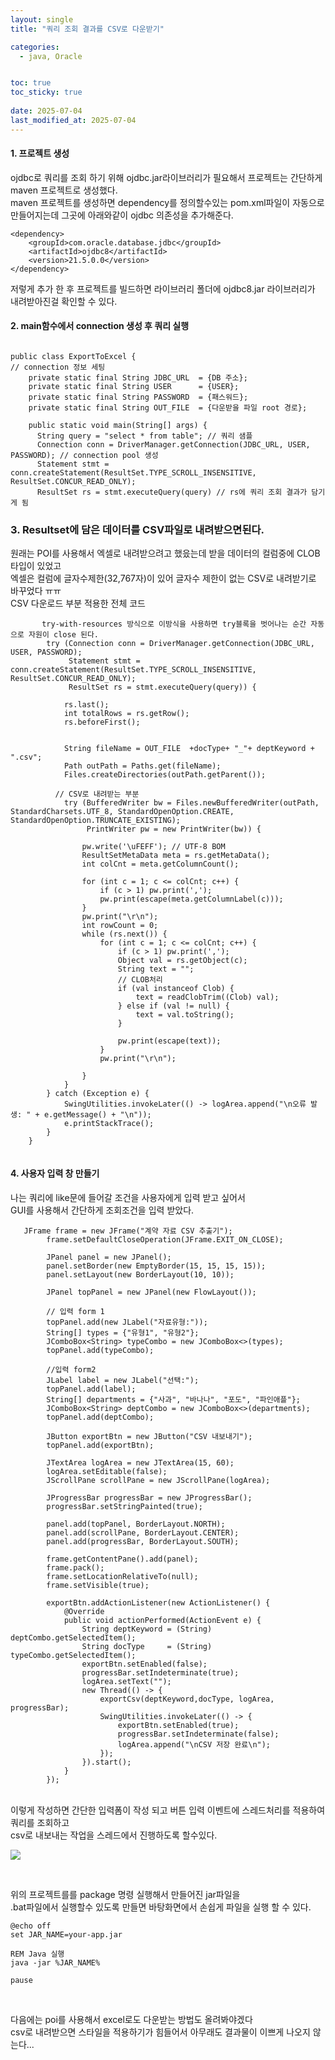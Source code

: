 ```yaml
---
layout: single
title: "쿼리 조회 결과를 CSV로 다운받기"

categories:
  - java, Oracle


toc: true
toc_sticky: true
 
date: 2025-07-04
last_modified_at: 2025-07-04
---
```


#### 1. 프로젝트 생성
ojdbc로 쿼리를 조회 하기 위해 ojdbc.jar라이브러리가 필요해서 프로젝트는 간단하게 maven 프로젝트로 생성했다.<br/>
maven 프로젝트를 생성하면 dependency를 정의할수있는 pom.xml파일이 자동으로 만들어지는데 그곳에 아래와같이 ojdbc 의존성을 추가해준다.
```
<dependency>
    <groupId>com.oracle.database.jdbc</groupId>
    <artifactId>ojdbc8</artifactId>
    <version>21.5.0.0</version>
</dependency>
```
저렇게 추가 한 후 프로젝트를 빌드하면 라이브러리 폴더에 ojdbc8.jar 라이브러리가 내려받아진걸 확인할 수 있다.

#### 2. main함수에서 connection 생성 후 쿼리 실행
```

public class ExportToExcel {
// connection 정보 세팅
    private static final String JDBC_URL  = {DB 주소};
    private static final String USER      = {USER};
    private static final String PASSWORD  = {패스워드};
    private static final String OUT_FILE  = {다운받을 파일 root 경로};

    public static void main(String[] args) {
      String query = "select * from table"; // 쿼리 샘플
      Connection conn = DriverManager.getConnection(JDBC_URL, USER, PASSWORD); // connection pool 생성
      Statement stmt = conn.createStatement(ResultSet.TYPE_SCROLL_INSENSITIVE, ResultSet.CONCUR_READ_ONLY);
      ResultSet rs = stmt.executeQuery(query) // rs에 쿼리 조회 결과가 담기게 됨

```

### 3. Resultset에 담은 데이터를 CSV파일로 내려받으면된다.
원래는 POI를 사용해서 엑셀로 내려받으려고 했읐는데 받을 데이터의 컬럼중에 CLOB타입이 있었고 <br/>
엑셀은 컬럼에 글자수제한(32,767자)이 있어 글자수 제한이 없는 CSV로 내려받기로 바꾸었다 ㅠㅠ
<br/>
CSV 다운로드 부분 적용한 전체 코드

```
       try-with-resources 방식으로 이방식을 사용하면 try블록을 벗어나는 순간 자동으로 자원이 close 된다.
        try (Connection conn = DriverManager.getConnection(JDBC_URL, USER, PASSWORD);
             Statement stmt = conn.createStatement(ResultSet.TYPE_SCROLL_INSENSITIVE, ResultSet.CONCUR_READ_ONLY);
             ResultSet rs = stmt.executeQuery(query)) {
​
            rs.last();
            int totalRows = rs.getRow();
            rs.beforeFirst();
​
           
            String fileName = OUT_FILE  +docType+ "_"+ deptKeyword + ".csv";
            Path outPath = Paths.get(fileName);
            Files.createDirectories(outPath.getParent());
​
          // CSV로 내려받는 부분
            try (BufferedWriter bw = Files.newBufferedWriter(outPath, StandardCharsets.UTF_8, StandardOpenOption.CREATE, StandardOpenOption.TRUNCATE_EXISTING);
                 PrintWriter pw = new PrintWriter(bw)) {
​
                pw.write('\uFEFF'); // UTF-8 BOM
                ResultSetMetaData meta = rs.getMetaData();
                int colCnt = meta.getColumnCount();
​
                for (int c = 1; c <= colCnt; c++) {
                    if (c > 1) pw.print(',');
                    pw.print(escape(meta.getColumnLabel(c)));
                }
                pw.print("\r\n");
                int rowCount = 0;
                while (rs.next()) {
                    for (int c = 1; c <= colCnt; c++) {
                        if (c > 1) pw.print(',');
                        Object val = rs.getObject(c);
                        String text = "";
                        // CLOB처리
                        if (val instanceof Clob) {
                            text = readClobTrim((Clob) val);
                        } else if (val != null) {
                            text = val.toString();
                        }
                       
                        pw.print(escape(text));
                    }
                    pw.print("\r\n");
                    
                }
            }
        } catch (Exception e) {
            SwingUtilities.invokeLater(() -> logArea.append("\n오류 발생: " + e.getMessage() + "\n"));
            e.printStackTrace();
        }
    }
​

```

#### 4. 사용자 입력 창 만들기
나는 쿼리에 like문에 들어갈 조건을 사용자에게 입력 받고 싶어서 <br/>
GUI를 사용해서 간단하게 조회조건을 입력 받았다.

```
   JFrame frame = new JFrame("계약 자료 CSV 추출기");
        frame.setDefaultCloseOperation(JFrame.EXIT_ON_CLOSE);
​
        JPanel panel = new JPanel();
        panel.setBorder(new EmptyBorder(15, 15, 15, 15));
        panel.setLayout(new BorderLayout(10, 10));
​
        JPanel topPanel = new JPanel(new FlowLayout());
​
        // 입력 form 1
        topPanel.add(new JLabel("자료유형:"));
        String[] types = {"유형1", "유형2"};
        JComboBox<String> typeCombo = new JComboBox<>(types);
        topPanel.add(typeCombo);
​
        //입력 form2
        JLabel label = new JLabel("선택:");
        topPanel.add(label);
        String[] departments = {"사과", "바나나", "포도", "파인애플"};
        JComboBox<String> deptCombo = new JComboBox<>(departments);
        topPanel.add(deptCombo);
​
        JButton exportBtn = new JButton("CSV 내보내기");
        topPanel.add(exportBtn);
​
        JTextArea logArea = new JTextArea(15, 60);
        logArea.setEditable(false);
        JScrollPane scrollPane = new JScrollPane(logArea);
​
        JProgressBar progressBar = new JProgressBar();
        progressBar.setStringPainted(true);
​
        panel.add(topPanel, BorderLayout.NORTH);
        panel.add(scrollPane, BorderLayout.CENTER);
        panel.add(progressBar, BorderLayout.SOUTH);
​
        frame.getContentPane().add(panel);
        frame.pack();
        frame.setLocationRelativeTo(null);
        frame.setVisible(true);
​
        exportBtn.addActionListener(new ActionListener() {
            @Override
            public void actionPerformed(ActionEvent e) {
                String deptKeyword = (String) deptCombo.getSelectedItem();
                String docType     = (String) typeCombo.getSelectedItem();
                exportBtn.setEnabled(false);
                progressBar.setIndeterminate(true);
                logArea.setText("");
                new Thread(() -> {
                    exportCsv(deptKeyword,docType, logArea, progressBar);
                    SwingUtilities.invokeLater(() -> {
                        exportBtn.setEnabled(true);
                        progressBar.setIndeterminate(false);
                        logArea.append("\nCSV 저장 완료\n");
                    });
                }).start();
            }
        });

```
 <br/>
이렇게 작성하면 간단한 입력폼이 작성 되고 버튼 입력 이벤트에 스레드처리를 적용하여 쿼리를 조회하고<br/> csv로 내보내는 작업을 스레드에서 진행하도록 할수있다.
<p align="left">
 <img src = "/assets/images/gui.jpg">
</p>
 <br/>

위의 프로젝트를를 package 명령 실행해서 만들어진 jar파일을 <br/>
.bat파일에서 실행할수 있도록 만들면 바탕화면에서 손쉽게 파일을 실행 할 수 있다.

```
@echo off
set JAR_NAME=your-app.jar

REM Java 실행
java -jar %JAR_NAME%

pause

```
 <br/>

다음에는 poi를 사용해서 excel로도 다운받는 방법도 올려봐야겠다  <br/>
csv로 내려받으면 스타일을 적용하기가 힘들어서 아무래도 결과물이 이쁘게 나오지 않는다...



